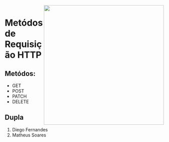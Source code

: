 <img align="right" height="380em" src="https://user-images.githubusercontent.com/88402851/156646768-37b36ef5-a6e9-4773-a36f-dab3555f95c1.svg" />
<h1 align="left">Metódos de Requisição HTTP</h1>


<h2 align="left">Metódos:</h2>

<ul align="left">
  <li>GET</li>
  <li>POST</li>
  <li>PATCH</li>
  <li>DELETE</LI>
</ul>

<h2>Dupla</h2>

<ol>
  <li>Diego Fernandes</li>
  <li>Matheus Soares</li>
</ol>
